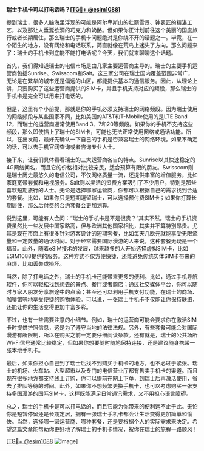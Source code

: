 **瑞士手机卡可以打电话吗？[[TG💪+ @esim1088](https://t.me/s/esim1088)]**

提到瑞士，很多人脑海里浮现的可能是阿尔卑斯山的壮丽雪景、钟表匠的精湛工艺，以及那让人垂涎欲滴的巧克力和奶酪。但如果你正计划前往这个美丽的国度旅行或者长期居住，那么瑞士的手机卡问题绝对是你绕不开的话题之一。毕竟，在一个陌生的地方，没有网络和电话联系，简直就像在荒岛上迷失了方向。那么问题来了：瑞士的手机卡到底能不能打电话呢？今天，我们就来聊聊这个话题。

首先，我们得知道瑞士的电信市场是由几家主要运营商主导的。瑞士的主要手机运营商包括Sunrise、Swisscom和Salt。这三家公司在瑞士国内覆盖范围非常广，无论是在繁华的城市还是偏远的山区，都能提供基本的通信服务。因此，从理论上讲，只要购买了这些运营商提供的SIM卡，并且手机支持对应的频段，那么瑞士的手机卡是完全可以用来打电话的。

但是，这里有个小前提，那就是你的手机必须支持瑞士的网络频段。因为瑞士使用的网络频段与某些国家不同，比如美国的AT&T和T-Mobile使用的是LTE Band 12，而瑞士的运营商通常使用Band 3、7和20等频段。如果你的手机不支持这些频段，那么即使插上了瑞士的SIM卡，可能也无法正常使用网络或通话功能。所以，在出发前，最好先确认一下自己的手机是否兼容瑞士的网络环境。如果不确定的话，可以去手机官网查询或者咨询专业人士。

接下来，让我们具体看看瑞士的三大运营商各自的特点。Sunrise以其快速稳定的4G网络闻名，而且它的价格相对比较亲民，适合预算有限的朋友。Swisscom则是瑞士历史最悠久的电信公司，不仅网络质量一流，还提供丰富的增值服务，比如家庭宽带套餐和电视服务。Salt则以灵活的资费方案吸引了不少用户，特别是那些喜欢短期旅行的人士。无论是选择哪家运营商，你都可以根据自己的需求找到合适的套餐。比如，如果你只是短期逗留瑞士，可以选择预付费SIM卡；如果你打算长期居住，那么后付费的合约套餐会更加划算。

说到这里，可能有人会问：“瑞士的手机卡是不是很贵？”其实不然。瑞士的手机资费虽然比一些发展中国家略高，但与欧洲其他国家相比，其实并不算特别昂贵。尤其是现在市面上有很多针对游客设计的短期套餐，比如每天几欧元就能享受无限流量和一定数量的通话时间。对于经常需要国际漫游的人来说，这种套餐无疑是一个福音。此外，随着eSIM技术的发展，越来越多的人开始选择虚拟SIM卡，比如ESIM1088提供的服务。这种方式不仅方便快捷，还能避免传统实体SIM卡带来的麻烦，比如丢失或损坏。

当然，除了打电话之外，瑞士的手机卡还能带来更多的便利。比如，通过手机导航软件，你可以轻松找到想去的景点、餐厅或者商店；通过社交媒体平台，你可以随时与家人朋友分享旅途中的点滴；甚至还可以利用手机支付功能，在瑞士的商场、咖啡馆等地享受便捷的购物体验。可以说，一张瑞士手机卡不仅能让你保持联络，还能让你的生活变得更加丰富多彩。

不过，也有一些需要注意的小细节。例如，瑞士的运营商可能会要求你在激活SIM卡时提供护照信息，这是为了遵守当地的法律法规。另外，有些套餐可能会对国际漫游有所限制，所以在购买之前一定要仔细阅读条款。还有就是，瑞士的公共场所Wi-Fi信号通常比较稳定，但如果你想要随时随地保持连接，还是建议随身携带一张本地手机卡。

最后，如果你担心自己到了瑞士后找不到购买手机卡的地方，也不必过于紧张。瑞士的机场、火车站、大型超市以及专门的电信营业厅都有售卖手机卡的渠道。而且现在很多地方都支持线上订购，你可以提前在网上下单，到瑞士后再激活使用，省去了排队等待的时间。此外，如果你不想频繁更换手机卡，也可以考虑购买一张支持多国漫游的国际SIM卡，这样既能满足日常通讯需求，又不用担心语言障碍。

总之，瑞士的手机卡是可以打电话的，而且它能为你带来的便利远不止于此。无论你是短暂停留还是长期定居，拥有一张瑞士手机卡都会让生活变得更加简单和愉快。当然，选择哪一家运营商、哪种套餐，还是要根据个人的实际需求来决定。希望这篇文章能帮助你更好地了解瑞士的手机卡情况，祝你在瑞士的旅程一路顺风！

[[TG💪+ @esim1088](https://t.me/s/esim1088) ![Image](https://i.postimg.cc/4NQfJmqS/Snipaste-2025-05-13-00-14-12.png)]